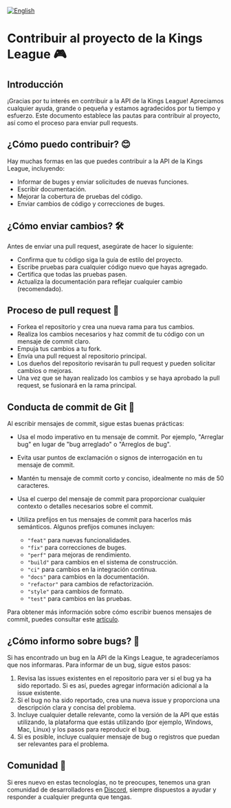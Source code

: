 [![English](https://img.shields.io/badge/language-English-blue.svg)](CONTRIBUTING.md)

# Contribuir al proyecto de la Kings League 🎮

## Introducción

¡Gracias por tu interés en contribuir a la API de la Kings League! Apreciamos cualquier ayuda, grande o pequeña y estamos agradecidos por tu tiempo y esfuerzo. Este documento establece las pautas para contribuir al proyecto, así como el proceso para enviar pull requests.

## ¿Cómo puedo contribuir? 😊

Hay muchas formas en las que puedes contribuir a la API de la Kings League, incluyendo:

- Informar de buges y enviar solicitudes de nuevas funciones.
- Escribir documentación.
- Mejorar la cobertura de pruebas del código.
- Enviar cambios de código y correcciones de buges.

## ¿Cómo enviar cambios? 🛠

Antes de enviar una pull request, asegúrate de hacer lo siguiente:

- Confirma que tu código siga la guía de estilo del proyecto.
- Escribe pruebas para cualquier código nuevo que hayas agregado.
- Certifica que todas las pruebas pasen.
- Actualiza la documentación para reflejar cualquier cambio (recomendado).

## Proceso de pull request 🚀

- Forkea el repositorio y crea una nueva rama para tus cambios.
- Realiza los cambios necesarios y haz commit de tu código con un mensaje de commit claro.
- Empuja tus cambios a tu fork.
- Envía una pull request al repositorio principal.
- Los dueños del repositorio revisarán tu pull request y pueden solicitar cambios o mejoras.
- Una vez que se hayan realizado los cambios y se haya aprobado la pull request, se fusionará en la rama principal.

## Conducta de commit de Git 📝

Al escribir mensajes de commit, sigue estas buenas prácticas:

- Usa el modo imperativo en tu mensaje de commit. Por ejemplo, "Arreglar bug" en lugar de "bug arreglado" o "Arreglos de bug".
- Evita usar puntos de exclamación o signos de interrogación en tu mensaje de commit.
- Mantén tu mensaje de commit corto y conciso, idealmente no más de 50 caracteres.
- Usa el cuerpo del mensaje de commit para proporcionar cualquier contexto o detalles necesarios sobre el commit.
- Utiliza prefijos en tus mensajes de commit para hacerlos más semánticos. Algunos prefijos comunes incluyen:

	- `"feat"` para nuevas funcionalidades.
	- `"fix"` para correcciones de buges.
	- `"perf"` para mejoras de rendimiento.
	- `"build"` para cambios en el sistema de construcción.
	- `"ci"` para cambios en la integración continua.
	- `"docs"` para cambios en la documentación.
	- `"refactor"` para cambios de refactorización.
	- `"style"` para cambios de formato.
	- `"test"` para cambios en las pruebas.

Para obtener más información sobre cómo escribir buenos mensajes de commit, puedes consultar este [artículo](https://midu.dev/buenas-practicas-escribir-commits-git/).

## ¿Cómo informo sobre bugs? 🐛

Si has encontrado un bug en la API de la Kings League, te agradeceríamos que nos informaras. Para informar de un bug, sigue estos pasos:

1. Revisa las issues existentes en el repositorio para ver si el bug ya ha sido reportado. Si es así, puedes agregar información adicional a la issue existente.
2. Si el bug no ha sido reportado, crea una nueva issue y proporciona una descripción clara y concisa del problema.
3. Incluye cualquier detalle relevante, como la versión de la API que estás utilizando, la plataforma que estás utilizando (por ejemplo, Windows, Mac, Linux) y los pasos para reproducir el bug.
4. Si es posible, incluye cualquier mensaje de bug o registros que puedan ser relevantes para el problema.

## Comunidad 🐾

Si eres nuevo en estas tecnologías, no te preocupes, tenemos una gran comunidad de desarrolladores en [Discord](https://discord.gg/midudev/ 'Discord'), siempre dispuestos a ayudar y responder a cualquier pregunta que tengas.





